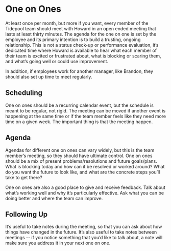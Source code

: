 # One on Ones

At least once per month, but more if you want, every member of the Tidepool team should meet with Howard in an open ended meeting that lasts at least thirty minutes. The agenda for the one on one is set by the employee and its primary intention is to build a trusting, ongoing relationship. This is not a status check-up or performance evaluation, it’s dedicated time where Howard is available to hear what each member of their team is excited or frustrated about, what is blocking or scaring them, and what’s going well or could use improvement.

In addition, if employees work for another manager, like Brandon, they should also set up time to meet regularly.

## Scheduling

One on ones should be a recurring calendar event, but the schedule is meant to be regular, not rigid. The meeting can be moved if another event is happening at the same time or if the team member feels like they need more time on a given week. The important thing is that the meeting happen.

## Agenda

Agendas for different one on ones can vary widely, but this is the team member’s meeting, so they should have ultimate control. One on ones should be a mix of present problems/resolutions and future goals/plans. What is blocking today and how can it be resolved or worked around? What do you want the future to look like, and what are the concrete steps you’ll take to get there?

One on ones are also a good place to give and receive feedback. Talk about what’s working well and why it’s particularly effective. Ask what you can be doing better and where the team can improve.

## Following Up

It’s useful to take notes during the meeting, so that you can ask about how things have changed in the future. It’s also useful to take notes between meetings -- if you notice something that you’d like to talk about, a note will make sure you address it in your next one on one.